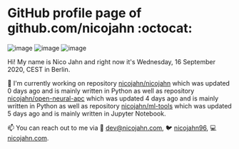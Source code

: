 # GitHub profile page of <!-- github -->github.com/nicojahn<!-- github --> :octocat:

![image](https://img.shields.io/badge/in%20progress%20since-aug.%201996-blue?style=flat) ![image](https://img.shields.io/badge/runs%20on-caffeine-brown?style=flat&logo=buy-me-a-coffee&logoColor=brown) ![image](https://img.shields.io/badge/homepage-blank-white?style=flat&?link=https://nicojahn.com&link=https://nicojahn.com)

Hi! My name is <!-- name -->Nico Jahn<!-- name --> and right now it's <!-- date -->Wednesday, 16 September 2020, CEST<!-- date --> in <!-- city -->Berlin<!-- city -->.

🔭 I'm currently working on <!-- projects -->repository [nicojahn/nicojahn](https://github.com/nicojahn/nicojahn) which was updated 0 days ago and is mainly written in Python as well as repository [nicojahn/open-neural-apc](https://github.com/nicojahn/open-neural-apc) which was updated 4 days ago and is mainly written in Python as well as repository [nicojahn/ml-tools](https://github.com/nicojahn/ml-tools) which was updated 5 days ago and is mainly written in Jupyter Notebook<!-- projects -->.

📫 You can reach out to me via <!-- contact -->:email: dev@nicojahn.com, :bird: [nicojahn96](https://twitter.com/nicojahn96), :computer: [nicojahn.com](nicojahn.com)<!-- contact -->.
